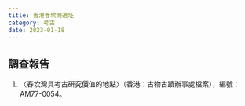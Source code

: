 ```yaml
---
title: 香港舂坎灣遺址
category: 考古
date: 2023-01-18
---
```

## 調查報告
1. 〈舂坎灣具考古研究價值的地點〉（香港：古物古蹟辦事處檔案），編號：AM77-0054。